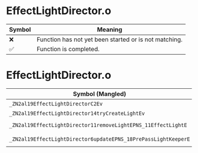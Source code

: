 # EffectLightDirector.o
| Symbol | Meaning 
| ------------- | ------------- 
| :x: | Function has not yet been started or is not matching. 
| :white_check_mark: | Function is completed. 


# EffectLightDirector.o
| Symbol (Mangled) | Symbol (Demangled) | Decompiled? |
| ------------- |  ------------- | ------------- |
| `_ZN2al19EffectLightDirectorC2Ev` | `al::EffectLightDirector::EffectLightDirector(void)` | :x: |
| `_ZN2al19EffectLightDirector14tryCreateLightEv` | `al::EffectLightDirector::tryCreateLight(void)` | :x: |
| `_ZN2al19EffectLightDirector11removeLightEPNS_11EffectLightE` | `al::EffectLightDirector::removeLight(al::EffectLight *)` | :x: |
| `_ZN2al19EffectLightDirector6updateEPNS_18PrePassLightKeeperE` | `al::EffectLightDirector::update(al::PrePassLightKeeper *)` | :x: |
